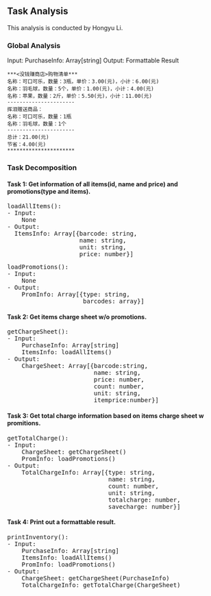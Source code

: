 ## Task Analysis
This analysis is conducted by Hongyu Li.

### Global Analysis
Input:
  PurchaseInfo: Array[string]
Output:
  Formattable Result
  ```
  ***<没钱赚商店>购物清单***
  名称：可口可乐，数量：3瓶，单价：3.00(元)，小计：6.00(元)
  名称：羽毛球，数量：5个，单价：1.00(元)，小计：4.00(元)
  名称：苹果，数量：2斤，单价：5.50(元)，小计：11.00(元)
  ----------------------
  挥泪赠送商品：
  名称：可口可乐，数量：1瓶
  名称：羽毛球，数量：1个
  ----------------------
  总计：21.00(元)
  节省：4.00(元)
  **********************
  ```

### Task Decomposition
#### Task 1: Get information of all items(id, name and price) and promotions(type and items).
<pre>
loadAllItems():
- Input:  
    None
- Output:  
  ItemsInfo: Array[{barcode: string,
                    name: string,
                    unit: string,
                    price: number}]
</pre>


<pre>
loadPromotions():
- Input:  
    None
- Output:  
    PromInfo: Array[{type: string,
                     barcodes: array}]
</pre>


#### Task 2: Get items charge sheet w/o promotions.
<pre>
getChargeSheet():
- Input:
    PurchaseInfo: Array[string]
    ItemsInfo: loadAllItems()
- Output:  
    ChargeSheet: Array[{barcode:string,
                        name: string,
                        price: number,
                        count: number,
                        unit: string,
                        itemprice:number}]  
</pre>


#### Task 3: Get total charge information based on items charge sheet w promitions.
<pre>
getTotalCharge():
- Input:
    ChargeSheet: getChargeSheet()
    PromInfo: loadPromotions()
- Output:  
    TotalChargeInfo: Array[{type: string,
                            name: string,
                            count: number,
                            unit: string,
                            totalcharge: number,
                            savecharge: number}]
</pre>


#### Task 4: Print out a formattable result.
<pre>
printInventory():
- Input:  
    PurchaseInfo: Array[string]
    ItemsInfo: loadAllItems()
    PromInfo: loadPromotions()
- Output:  
    ChargeSheet: getChargeSheet(PurchaseInfo)
    TotalChargeInfo: getTotalCharge(ChargeSheet)
</pre>

